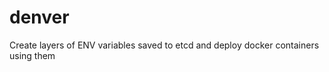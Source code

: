 denver
======

Create layers of ENV variables saved to etcd and deploy docker containers using them
